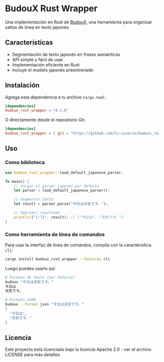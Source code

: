 # BudouX Rust Wrapper

Una implementación en Rust de [BudouX](https://github.com/google/budoux), una herramienta para organizar saltos de línea en texto japonés.

## Características

- Segmentación de texto japonés en frases semánticas
- API simple y fácil de usar
- Implementación eficiente en Rust
- Incluye el modelo japonés preentrenado

## Instalación

Agrega esta dependencia a tu archivo `Cargo.toml`:

```toml
[dependencies]
budoux_rust_wrapper = "0.1.0"
```

O directamente desde el repositorio Git:

```toml
[dependencies]
budoux_rust_wrapper = { git = "https://github.com/tu-usuario/budoux_rust_wrapper", branch = "main" }
```

## Uso

### Como biblioteca

```rust
use budoux_rust_wrapper::load_default_japanese_parser;

fn main() {
    // Cargar el parser japonés por defecto
    let parser = load_default_japanese_parser();

    // Segmentar texto
    let result = parser.parse("今日は天気です。");

    // Imprimir resultado
    println!("{:?}", result); // ["今日は", "天気です。"]
}
```

### Como herramienta de línea de comandos

Para usar la interfaz de línea de comandos, compila con la característica `cli`:

```bash
cargo install budoux_rust_wrapper --features cli
```

Luego puedes usarlo así:

```bash
# Formato de texto (por defecto)
budoux "今日は天気です。"
今日は
天気です。

# Formato JSON
budoux --format json "今日は天気です。"
[
  "今日は",
  "天気です。"
]
```

## Licencia

Este proyecto está licenciado bajo la licencia Apache 2.0 - ver el archivo LICENSE para más detalles.
